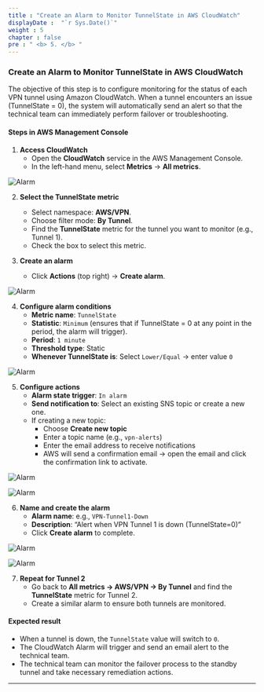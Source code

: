 ```yaml
---
title : "Create an Alarm to Monitor TunnelState in AWS CloudWatch"
displayDate :  "`r Sys.Date()`"
weight : 5
chapter : false
pre : " <b> 5. </b> "
---
```


### Create an Alarm to Monitor TunnelState in AWS CloudWatch

The objective of this step is to configure monitoring for the status of each VPN tunnel using Amazon CloudWatch. When a tunnel encounters an issue (TunnelState = 0), the system will automatically send an alert so that the technical team can immediately perform failover or troubleshooting.

#### Steps in AWS Management Console

1. **Access CloudWatch**
   - Open the **CloudWatch** service in the AWS Management Console.
   - In the left-hand menu, select **Metrics** → **All metrics**.

![Alarm](/FCJ_Workshop_VuNgocQuang/images/5/0001.png?featherlight=false&width=90pc)

2. **Select the TunnelState metric**
   - Select namespace: **AWS/VPN**.
   - Choose filter mode: **By Tunnel**.
   - Find the **TunnelState** metric for the tunnel you want to monitor (e.g., Tunnel 1).
   - Check the box to select this metric.

3. **Create an alarm**
   - Click **Actions** (top right) → **Create alarm**.

![Alarm](/FCJ_Workshop_VuNgocQuang/images/5/0002.png?featherlight=false&width=90pc)

4. **Configure alarm conditions**
   - **Metric name**: `TunnelState`
   - **Statistic**: `Minimum` (ensures that if TunnelState = 0 at any point in the period, the alarm will trigger).
   - **Period**: `1 minute`
   - **Threshold type**: Static
   - **Whenever TunnelState is**: Select `Lower/Equal` → enter value `0`

![Alarm](/FCJ_Workshop_VuNgocQuang/images/5/0003.png?featherlight=false&width=90pc)

5. **Configure actions**
   - **Alarm state trigger**: `In alarm`
   - **Send notification to**: Select an existing SNS topic or create a new one.
   - If creating a new topic:
     - Choose **Create new topic**
     - Enter a topic name (e.g., `vpn-alerts`)
     - Enter the email address to receive notifications
     - AWS will send a confirmation email → open the email and click the confirmation link to activate.

![Alarm](/FCJ_Workshop_VuNgocQuang/images/5/0004.png?featherlight=false&width=90pc)

![Alarm](/FCJ_Workshop_VuNgocQuang/images/5/0005.png?featherlight=false&width=90pc)

6. **Name and create the alarm**
   - **Alarm name**: e.g., `VPN-Tunnel1-Down`
   - **Description**: “Alert when VPN Tunnel 1 is down (TunnelState=0)”
   - Click **Create alarm** to complete.

![Alarm](/FCJ_Workshop_VuNgocQuang/images/5/0006.png?featherlight=false&width=90pc)

![Alarm](/FCJ_Workshop_VuNgocQuang/images/5/0007.png?featherlight=false&width=90pc)

7. **Repeat for Tunnel 2**
   - Go back to **All metrics → AWS/VPN → By Tunnel** and find the **TunnelState** metric for Tunnel 2.
   - Create a similar alarm to ensure both tunnels are monitored.

#### Expected result
- When a tunnel is down, the `TunnelState` value will switch to `0`.
- The CloudWatch Alarm will trigger and send an email alert to the technical team.
- The technical team can monitor the failover process to the standby tunnel and take necessary remediation actions.

---